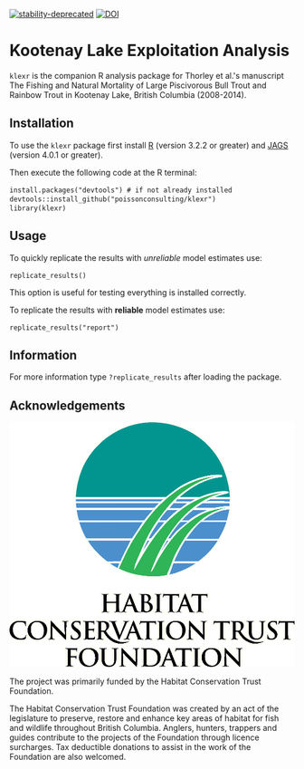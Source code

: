 <!-- README.md is generated from README.Rmd. Please edit that file -->
[![stability-deprecated](https://img.shields.io/badge/stability-deprecated-red.svg)](https://github.com/joethorley/stability-badges#deprecated) [![DOI](https://zenodo.org/badge/54237636.svg)](https://zenodo.org/badge/latestdoi/54237636)

Kootenay Lake Exploitation Analysis
===================================

`klexr` is the companion R analysis package for Thorley et al.'s manuscript The Fishing and Natural Mortality of Large Piscivorous Bull Trout and Rainbow Trout in Kootenay Lake, British Columbia (2008-2014).

Installation
------------

To use the `klexr` package first install [R](http://cran.r-project.org) (version 3.2.2 or greater) and [JAGS](http://mcmc-jags.sourceforge.net) (version 4.0.1 or greater).

Then execute the following code at the R terminal:

    install.packages("devtools") # if not already installed
    devtools::install_github("poissonconsulting/klexr")
    library(klexr)

Usage
-----

To quickly replicate the results with *unreliable* model estimates use:

    replicate_results()

This option is useful for testing everything is installed correctly.

To replicate the results with **reliable** model estimates use:

    replicate_results("report")

Information
-----------

For more information type `?replicate_results` after loading the package.

Acknowledgements
----------------

![](logos.gif)

The project was primarily funded by the Habitat Conservation Trust Foundation.

The Habitat Conservation Trust Foundation was created by an act of the legislature to preserve, restore and enhance key areas of habitat for fish and wildlife throughout British Columbia. Anglers, hunters, trappers and guides contribute to the projects of the Foundation through licence surcharges. Tax deductible donations to assist in the work of the Foundation are also welcomed.

